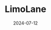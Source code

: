 ---  
layout: startup_page  
title: "LimoLane"  
id: "limolane.com"  
permalink: "/limolanelimolane.com07122024/"  
website: "https://www.limolane.com/en/"  
funding_round: ""  
funding_amount: "€35M"  
investors: "Cherry Bay Capital Investment Club Spa, FG2 Capital, various private investors and entrepreneurial families"  
about: "LimoLane provides premium B2B mobility solutions, automating requests through its app and integrating directly with clients' workflows. It serves over 50 countries and 500 cities, working with over 6,000 ride-hailing operators across sectors like industrial, fashion, travel, and finance."  
markets: "Transportation, Mobility, Business Services"  
hq: "Milan, Lombardy, Italy"  
founded_year: "2021"  
linkedin: "https://www.linkedin.com/company/limolane/"  
twitter: "https://twitter.com/limolane_app"  
instagram: ""  
facebook: "https://www.facebook.com/limolane.net"  
crunchbase: "https://www.crunchbase.com/organization/limolane"  
pitchbook: "https://pitchbook.com/profiles/company/491597-83"  

date_display: "12-Jul-2024"  
date: "2024-07-12"

# SEO Optimization  
meta_title: "LimoLane -  Funding (€35M)"  
meta_description: "LimoLane, LimoLane provides premium B2B mobility solutions, automating requests through its app and integrating directly with clients' workflows. It serves over..."  
meta_keywords: "LimoLane, Transportation, Mobility, Business Services,  funding"  
canonical_url: "https://startup.projectstartups.com/limolanelimolane.com07122024/"  
---